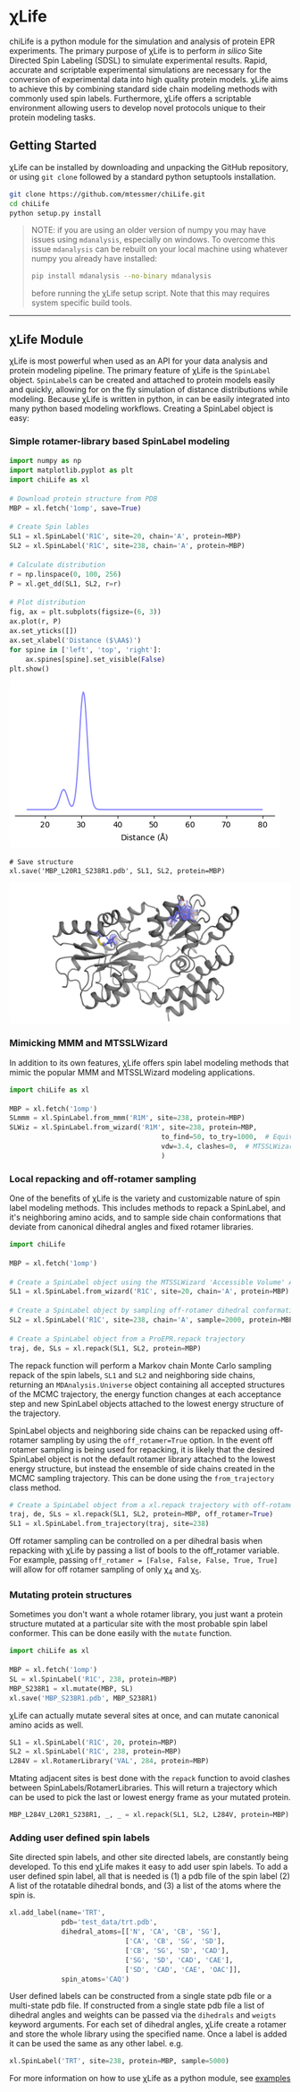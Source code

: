 # χLife
chiLife is a python module for the simulation and analysis of protein EPR experiments. The primary purpose 
of χLife is to perform *in silico* Site Directed Spin Labeling (SDSL) to simulate experimental results. Rapid, 
accurate and scriptable experimental simulations are necessary for the conversion of experimental data into high quality 
protein models. χLife aims to achieve this by combining standard side chain modeling methods with commonly used spin 
labels. Furthermore, χLife offers a scriptable environment allowing users to develop novel protocols unique to their 
protein modeling tasks.
 
## Getting Started
χLife can be installed by downloading and unpacking the GitHub repository, or using `git clone` followed by a standard 
python setuptools installation.
```bash
git clone https://github.com/mtessmer/chiLife.git
cd chiLife
python setup.py install
```  
>NOTE: if you are using an older version of numpy you may have issues using `mdanalysis`, especially on windows. 
> To  overcome this issue `mdanalysis` can be rebuilt on your local machine using whatever numpy you already have 
> installed:
> ```bash
> pip install mdanalysis --no-binary mdanalysis
> ```
> before running the χLife setup script. Note that this may requires system specific build tools.

***
## χLife Module
χLife is most powerful when used as an API for your data analysis and protein modeling pipeline. The primary feature of 
χLife is the `SpinLabel` object. `SpinLabel`s can be created and attached to protein models easily and quickly, allowing for 
on the fly simulation of distance distributions while modeling. Because χLife is written in python, in can be easily 
integrated into many python based modeling workflows. Creating a SpinLabel object is easy:

### Simple rotamer-library based SpinLabel modeling

```python
import numpy as np
import matplotlib.pyplot as plt
import chiLife as xl

# Download protein structure from PDB
MBP = xl.fetch('1omp', save=True)

# Create Spin lables
SL1 = xl.SpinLabel('R1C', site=20, chain='A', protein=MBP)
SL2 = xl.SpinLabel('R1C', site=238, chain='A', protein=MBP)

# Calculate distribution
r = np.linspace(0, 100, 256)
P = xl.get_dd(SL1, SL2, r=r)

# Plot distribution
fig, ax = plt.subplots(figsize=(6, 3))
ax.plot(r, P)
ax.set_yticks([])
ax.set_xlabel('Distance ($\AA$)')
for spine in ['left', 'top', 'right']:
    ax.spines[spine].set_visible(False)
plt.show()
```

![MBP L20R1 S238R1](img/L20R1_S238R1_Pr.png)

```
# Save structure
xl.save('MBP_L20R1_S238R1.pdb', SL1, SL2, protein=MBP)
```

![MBP L20R1 S238R1 Structure](img/L20R1_S238R1_Structure.png)


### Mimicking MMM and MTSSLWizard
In addition to its own features, χLife offers spin label modeling methods that mimic the popular MMM and MTSSLWizard 
modeling applications.

```python
import chiLife as xl

MBP = xl.fetch('1omp')
SLmmm = xl.SpinLabel.from_mmm('R1M', site=238, protein=MBP)
SLWiz = xl.SpinLabel.from_wizard('R1M', site=238, protein=MBP,
                                      to_find=50, to_try=1000,  # Equivalent to 'quick' search, default is 'thorough'   
                                      vdw=3.4, clashes=0,  # MTSSLWizard 'tight' setting, default is 'loose' 
                                      )
```

### Local repacking and off-rotamer sampling 
One of the benefits of χLife is the variety and customizable nature of spin label modeling methods. This includes 
methods to repack a SpinLabel, and it's neighboring amino acids, and to sample side chain conformations that deviate from
canonical dihedral angles and fixed rotamer libraries.

```python
import chiLife

MBP = xl.fetch('1omp')

# Create a SpinLabel object using the MTSSLWizard 'Accessible Volume' Approach
SL1 = xl.SpinLabel.from_wizard('R1C', site=20, chain='A', protein=MBP)

# Create a SpinLabel object by sampling off-rotamer dihedral conformations using the rotamer library as a prior 
SL2 = xl.SpinLabel('R1C', site=238, chain='A', sample=2000, protein=MBP)

# Create a SpinLabel object from a ProEPR.repack trajectory
traj, de, SLs = xl.repack(SL1, SL2, protein=MBP)
```
The repack function will perform a Markov chain Monte Carlo sampling repack of the spin labels, `SL1` and `SL2` and 
neighboring side chains, returning an `MDAnalysis.Universe` object containing all accepted structures of the MCMC 
trajectory, the energy function changes at each acceptance step and new SpinLabel objects attached to the lowest energy 
structure of the trajectory.

SpinLabel objects and neighboring side chains can be repacked using off-rotamer sampling by using the `off_rotamer=True`
option. In the event off rotamer sampling is being used for repacking, it is likely that the desired SpinLabel object is 
not the default rotamer library attached to the lowest energy structure, but instead the ensemble of side chains 
created in the MCMC sampling trajectory. This can be done using the `from_trajectory` class method. 

```python
# Create a SpinLabel object from a xl.repack trajectory with off-rotamer sampling
traj, de, SLs = xl.repack(SL1, SL2, protein=MBP, off_rotamer=True) 
SL1 = xl.SpinLabel.from_trajectory(traj, site=238)
```

Off rotamer sampling can be controlled on a per dihedral basis when repacking with χLife by passing a list of bools to 
the off_rotamer variable. For example, passing `off_rotamer = [False, False, False, True, True]` will allow for off 
rotamer sampling of only &chi;<sub>4</sub> and &chi;<sub>5</sub>.


### Mutating protein structures
Sometimes you don't want a whole rotamer library, you just want a protein structure mutated at a particular site with 
the most probable spin label conformer. This can be done easily with the `mutate` function.

```python
import chiLife as xl

MBP = xl.fetch('1omp')
SL = xl.SpinLabel('R1C', 238, protein=MBP)
MBP_S238R1 = xl.mutate(MBP, SL)
xl.save('MBP_S238R1.pdb', MBP_S238R1)
```

χLife can actually mutate several sites at once, and can mutate canonical amino acids as well.

```python
SL1 = xl.SpinLabel('R1C', 20, protein=MBP)
SL2 = xl.SpinLabel('R1C', 238, protein=MBP)
L284V = xl.RotamerLibrary('VAL', 284, protein=MBP)
```

 Mtating adjacent sites is best done with the `repack` function to avoid clashes between SpinLabels/RotamerLibraries. 
This will return a trajectory which can be used to pick the last or lowest energy frame as your mutated protein.

```python
MBP_L284V_L20R1_S238R1, _, _ = xl.repack(SL1, SL2, L284V, protein=MBP)
```

### Adding user defined spin labels
Site directed spin labels, and other site directed labels, are constantly being developed. To this end χLife makes it 
easy to add user spin labels. To add a user defined spin label, all that is needed is (1) a pdb file of the spin label
(2) A list of the rotatable dihedral bonds, and (3) a list of the atoms where the spin is.

```python
xl.add_label(name='TRT',
             pdb='test_data/trt.pdb',
             dihedral_atoms=[['N', 'CA', 'CB', 'SG'],
                             ['CA', 'CB', 'SG', 'SD'],
                             ['CB', 'SG', 'SD', 'CAD'],
                             ['SG', 'SD', 'CAD', 'CAE'],
                             ['SD', 'CAD', 'CAE', 'OAC']],
             spin_atoms='CAQ')
```

User defined labels can be constructed from a single state pdb file or a multi-state pdb file. If constructed from a 
single state pdb file a list of dihedral angles and weights can be passed via the `dihedrals` and `weigts` keyword
arguments. For each set of dihedral angles, χLife create a rotamer and store the whole library using the specified 
name. Once a label is added it can be used the same as any other label. e.g.

```python
xl.SpinLabel('TRT', site=238, protein=MBP, sample=5000)
```

For more information on how to use χLife as a python module, see [examples](#examples/)
